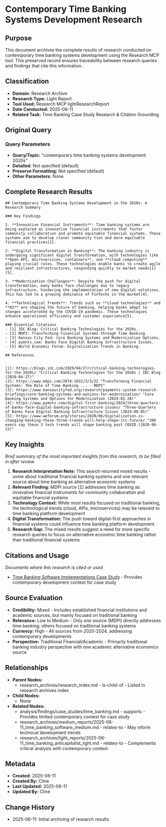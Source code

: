 # Contemporary Time Banking Systems Development Research

## Purpose
This document archives the complete results of research conducted on contemporary time banking systems development using the Research MCP tool. This preserved record ensures traceability between research queries and findings that cite this information.

## Classification
- **Domain:** Research Archive
- **Research Type:** Light Report
- **Tool Used:** Research MCP lightResearchReport
- **Date Conducted:** 2025-06-11
- **Related Task:** Time Banking Case Study Research & Citation Grounding

## Original Query

### Query Parameters
- **Query/Topic:** "contemporary time banking systems development 2020s"
- **Detailed:** Not specified (default)
- **Preserve Formatting:** Not specified (default)
- **Other Parameters:** None

## Complete Research Results

```
## Contemporary Time Banking Systems Development in the 2020s: A Research Summary

### Key Findings

1. **Innovative Financial Instruments**: Time banking systems are being explored as innovative financial instruments that foster community collaboration and promote equitable financial systems. These systems aim to develop closer community ties and more equitable financial practices[2].

2. **Digital Transformation in Banking**: The banking industry is undergoing significant digital transformation, with technologies like **Open API, microservices, containers**, and **cloud computing** playing crucial roles. These technologies enable banks to create agile and resilient infrastructures, responding quickly to market needs[1][5].

3. **Modernization Challenges**: Despite the push for digital transformation, many banks face challenges due to legacy infrastructure, hindering the implementation of new digital solutions. This has led to a growing dominance of FinTechs in the market[4].

4. **Technological Trends**: Trends such as **cloud technologies** and **AI** are shaping the future of banking, helping banks adapt to changes accelerated by the COVID-19 pandemic. These technologies enhance operational efficiency and customer experience[5].

### Essential Citations
- [1] IDC Blog: Critical Banking Technologies for the 2020s.
- [2] MDPI: Transforming Financial Systems through Time Banking.
- [3] Kansas City Fed: Core Banking Systems and Modernization Options.
- [4] pymnts.com: Banks Face Digital Banking Infrastructure Issues.
- [5] World Economic Forum: Digitalization Trends in Banking.

## References


[1]: https://blogs.idc.com/2020/04/27/critical-banking-technologies-for-the-2020s/ "Critical Banking Technologies for the 2020s | IDC Blog (2020-04-27)"
[2]: https://www.mdpi.com/2674-1032/3/3/22 "Transforming Financial Systems: The Role of Time Banking ... - MDPI"
[3]: https://www.kansascityfed.org/research/payments-system-research-briefings/core-banking-systems-and-options-for-modernization/ "Core Banking Systems and Options for Modernization (2024-02-28)"
[4]: https://www.pymnts.com/digital-first-banking/2024/three-quarters-of-banks-face-digital-banking-infrastructure-issues/ "Three-Quarters of Banks Face Digital Banking Infrastructure Issues (2024-08-05)"
[5]: https://www.weforum.org/stories/2020/06/digitalization-is-changing-banking-these-three-trends-will-help-shape-its-future/ "300 execs say these 3 tech trends will shape banking post COVID (2020-06-22)"
```

## Key Insights
*Brief summary of the most important insights from this research, to be filled in after review*

1. **Research Interpretation Note:** This search returned mixed results - some about traditional financial banking systems and one relevant source about time banking as alternative economic systems
2. **Relevant Finding:** MDPI source [2] addresses time banking as innovative financial instruments for community collaboration and equitable financial systems  
3. **Technology Context:** While most results focused on traditional banking, the technological trends (cloud, APIs, microservices) may be relevant to time banking platform development
4. **Digital Transformation:** The push toward digital-first approaches in financial systems could influence time banking platform development
5. **Research Gap:** The mixed results suggest a need for more specific research queries to focus on alternative economic time banking rather than traditional financial systems

## Citations and Usage
*Documents where this research is cited or used*

- [Time Banking Software Implementations Case Study](../../analysis/findings/case_studies/time_banking.md) - Provides contemporary development context for case study

## Source Evaluation
- **Credibility:** Mixed - Includes established financial institutions and academic sources, but mainly focused on traditional banking
- **Relevance:** Low to Medium - Only one source (MDPI) directly addresses time banking; others focused on traditional banking systems
- **Currency:** High - All sources from 2020-2024, addressing contemporary developments
- **Perspective:** Traditional Financial/Academic - Primarily traditional banking industry perspective with one academic alternative economics source

## Relationships
- **Parent Nodes:**
  - research_archives/research_index.md - is-child-of - Listed in research archives index
- **Child Nodes:**
  - None
- **Related Nodes:**
  - analysis/findings/case_studies/time_banking.md - supports - Provides limited contemporary context for case study
  - research_archives/medium_reports/2025-06-11_time_banking_software_medium.md - relates-to - May inform technical development trends
  - research_archives/light_reports/2025-06-11_time_banking_anticapitalist_light.md - relates-to - Complements critical analysis with contemporary context

## Metadata
- **Created:** 2025-06-11
- **Created By:** Cline
- **Last Updated:** 2025-06-11
- **Updated By:** Cline

## Change History
- 2025-06-11: Initial archiving of research results
